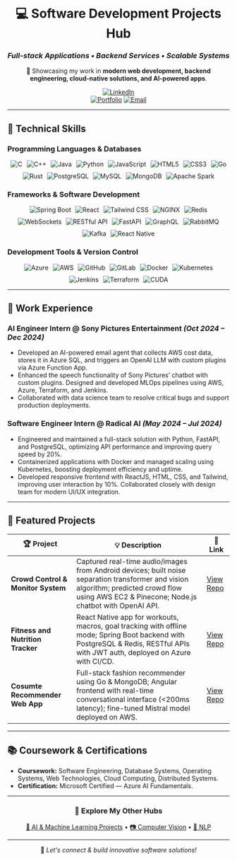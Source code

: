 <div align="center">

# 💻 Software Development Projects Hub  
### *Full-stack Applications • Backend Services • Scalable Systems*

🚀 Showcasing my work in **modern web development, backend engineering, cloud-native solutions, and AI-powered apps**.

[![LinkedIn](https://img.shields.io/badge/LinkedIn-0A66C2?logo=linkedin&style=for-the-badge)](https://www.linkedin.com/in/prakashrajnehrudass/)  
[![Portfolio](https://img.shields.io/badge/Portfolio-FF7139?logo=firefox&style=for-the-badge)](https://prakashraj15.netlify.app/)
[![Email](https://img.shields.io/badge/Email-D14836?logo=gmail&style=for-the-badge)](mailto:prakashrajnehrudass@gmail.com)

</div>

---

## 🧰 Technical Skills

### **Programming Languages & Databases**  
<div align="center" style="display: flex; justify-content: center; gap: 10px; flex-wrap: wrap;">
  <img src="https://img.shields.io/badge/C-555555?style=flat&logo=c&logoColor=white" alt="C"/>
  <img src="https://img.shields.io/badge/C++-00599C?style=flat&logo=cplusplus&logoColor=white" alt="C++"/>
  <img src="https://img.shields.io/badge/Java-007396?style=flat&logo=java&logoColor=white" alt="Java"/>
  <img src="https://img.shields.io/badge/Python-3776AB?style=flat&logo=python&logoColor=white" alt="Python"/>
  <img src="https://img.shields.io/badge/JavaScript-F7DF1E?style=flat&logo=javascript&logoColor=black" alt="JavaScript"/>
  <img src="https://img.shields.io/badge/HTML5-E34F26?style=flat&logo=html5&logoColor=white" alt="HTML5"/>
  <img src="https://img.shields.io/badge/CSS3-1572B6?style=flat&logo=css3&logoColor=white" alt="CSS3"/>
  <img src="https://img.shields.io/badge/Go-00ADD8?style=flat&logo=go&logoColor=white" alt="Go"/>
  <img src="https://img.shields.io/badge/Rust-000000?style=flat&logo=rust&logoColor=white" alt="Rust"/>
  <img src="https://img.shields.io/badge/PostgreSQL-336791?style=flat&logo=postgresql&logoColor=white" alt="PostgreSQL"/>
  <img src="https://img.shields.io/badge/MySQL-4479A1?style=flat&logo=mysql&logoColor=white" alt="MySQL"/>
  <img src="https://img.shields.io/badge/MongoDB-47A248?style=flat&logo=mongodb&logoColor=white" alt="MongoDB"/>
  <img src="https://img.shields.io/badge/Apache%20Spark-E25A1C?style=flat&logo=apachespark&logoColor=white" alt="Apache Spark"/>
</div>

### **Frameworks & Software Development**  
<div align="center" style="display: flex; justify-content: center; gap: 10px; flex-wrap: wrap;">
  <img src="https://img.shields.io/badge/Spring_Boot-6DB33F?style=flat&logo=springboot&logoColor=white" alt="Spring Boot"/>
  <img src="https://img.shields.io/badge/React-61DAFB?style=flat&logo=react&logoColor=black" alt="React"/>
  <img src="https://img.shields.io/badge/Tailwind_CSS-06B6D4?style=flat&logo=tailwindcss&logoColor=white" alt="Tailwind CSS"/>
  <img src="https://img.shields.io/badge/NGINX-009639?style=flat&logo=nginx&logoColor=white" alt="NGINX"/>
  <img src="https://img.shields.io/badge/Redis-DC382D?style=flat&logo=redis&logoColor=white" alt="Redis"/>
  <img src="https://img.shields.io/badge/WebSockets-0078D4?style=flat&logo=websocket&logoColor=white" alt="WebSockets"/>
  <img src="https://img.shields.io/badge/RESTful_API-61DAFB?style=flat" alt="RESTful API"/>
  <img src="https://img.shields.io/badge/FastAPI-009688?style=flat&logo=fastapi&logoColor=white" alt="FastAPI"/>
  <img src="https://img.shields.io/badge/GraphQL-E10098?style=flat&logo=graphql&logoColor=white" alt="GraphQL"/>
  <img src="https://img.shields.io/badge/RabbitMQ-FF6600?style=flat&logo=rabbitmq&logoColor=white" alt="RabbitMQ"/>
  <img src="https://img.shields.io/badge/Kafka-231F20?style=flat&logo=apachekafka&logoColor=white" alt="Kafka"/>
  <img src="https://img.shields.io/badge/React_Native-20232A?style=flat&logo=react&logoColor=white" alt="React Native"/>
</div>

### **Development Tools & Version Control**  
<div align="center" style="display: flex; justify-content: center; gap: 10px; flex-wrap: wrap;">
  <img src="https://img.shields.io/badge/Microsoft_Azure-0078D4?style=flat&logo=microsoftazure&logoColor=white" alt="Azure"/>
  <img src="https://img.shields.io/badge/AWS-232F3E?style=flat&logo=amazonaws&logoColor=white" alt="AWS"/>
  <img src="https://img.shields.io/badge/GitHub-181717?style=flat&logo=github&logoColor=white" alt="GitHub"/>
  <img src="https://img.shields.io/badge/GitLab-FC6D26?style=flat&logo=gitlab&logoColor=white" alt="GitLab"/>
  <img src="https://img.shields.io/badge/Docker-2496ED?style=flat&logo=docker&logoColor=white" alt="Docker"/>
  <img src="https://img.shields.io/badge/Kubernetes-326CE5?style=flat&logo=kubernetes&logoColor=white" alt="Kubernetes"/>
  <img src="https://img.shields.io/badge/Jenkins-D24939?style=flat&logo=jenkins&logoColor=white" alt="Jenkins"/>
  <img src="https://img.shields.io/badge/Terraform-623CE4?style=flat&logo=terraform&logoColor=white" alt="Terraform"/>
  <img src="https://img.shields.io/badge/CUDA-76B900?style=flat&logo=nvidia&logoColor=white" alt="CUDA"/>
</div>

---

## 💼 Work Experience

### **AI Engineer Intern @ Sony Pictures Entertainment** *(Oct 2024 – Dec 2024)*  
- Developed an AI-powered email agent that collects AWS cost data, stores it in Azure SQL, and triggers an OpenAI LLM with custom plugins via Azure Function App.  
- Enhanced the speech functionality of Sony Pictures’ chatbot with custom plugins. Designed and developed MLOps pipelines using AWS, Azure, Terraform, and Jenkins.  
- Collaborated with data science team to resolve critical bugs and support production deployments.

### **Software Engineer Intern @ Radical AI** *(May 2024 – Jul 2024)*  
- Engineered and maintained a full-stack solution with Python, FastAPI, and PostgreSQL, optimizing API performance and improving query speed by 20%.  
- Containerized applications with Docker and managed scaling using Kubernetes, boosting deployment efficiency and uptime.  
- Developed responsive frontend with ReactJS, HTML, CSS, and Tailwind, improving user interaction by 10%. Collaborated closely with design team for modern UI/UX integration.

---

## 🚀 Featured Projects

| 🏆 Project | 💡 Description | 🔗 Link |
|------------|---------------|--------|
| **Crowd Control & Monitor System** | Captured real-time audio/images from Android devices; built noise separation transformer and vision algorithm; predicted crowd flow using AWS EC2 & Pinecone; Node.js chatbot with OpenAI API. | [View Repo](https://github.com/YourUsername/crowd-monitor) |
| **Fitness and Nutrition Tracker** | React Native app for workouts, macros, goal tracking with offline mode; Spring Boot backend with PostgreSQL & Redis, RESTful APIs with JWT auth, deployed on Azure with CI/CD. | [View Repo](https://github.com/YourUsername/fitness-tracker) |
| **Cosumte Recommender Web App** | Full-stack fashion recommender using Go & MongoDB; Angular frontend with real-time conversational interface (<200ms latency); fine-tuned Mistral model deployed on AWS. | [View Repo](https://github.com/YourUsername/cosumte-recommender) |

---

## 📚 Coursework & Certifications

- **Coursework:** Software Engineering, Database Systems, Operating Systems, Web Technologies, Cloud Computing, Distributed Systems.  
- **Certification:** Microsoft Certified — Azure AI Fundamentals.

---

<div align="center">

### 🌟 Explore My Other Hubs  
[🤖 AI & Machine Learning Projects](https://github.com/YourUsername/ai-hub) • [📷 Computer Vision](https://github.com/YourUsername/cv-hub) • [🧠 NLP](https://github.com/YourUsername/nlp-hub)

---

💬 *Let's connect & build innovative software solutions!*

</div>
